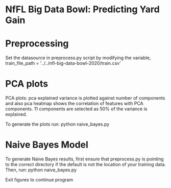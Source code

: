 # NfFL Big Data Bowl: Predicting Yard Gain

# Preprocessing
Set the datasource in preprocess.py script by modifying the variable,  train_file_path = '../../nfl-big-data-bowl-2020/train.csv'

# PCA plots
PCA plots: pca explained variance is plotted against number of components and also
pca heatmap shows the correlation of features with PCA components. 11 components are
selected as 50% of the variance is explained.

To generate the plots run:
python naive_bayes.py

# Naive Bayes Model
To generate Naive Bayes results, first ensure that preprocess.py is pointing to the correct directory if the default is not the location of your training data. Then, run:
python naive_bayes.py

Exit figures to continue program
